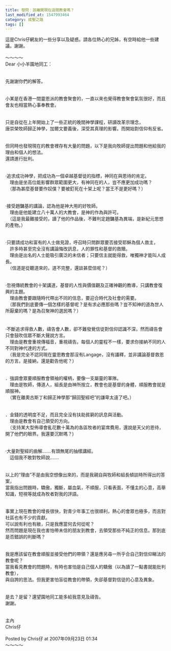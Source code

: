 ```yaml
---
title: 發問：該離開現在這間教會嗎？
last_modified_at: 1547993464
category: 成聖之路
tags: []
---
```


<p>這是Chris仔網友的一些分享以及疑惑。請各位熱心的兄姊，有空時給他一些建議。謝謝。<br/><br/><!--more-->～～～～<br/>Dear 小小羊園地同工：<br/><br/><br/>先謝謝你們的解答。<br/><br/><br/>小某是在香港一間靈恩派的教會聚會的，一直以來也覺得教會聚會氣氛很好，而且會友也相當熱心事奉教會。<br/><br/><br/>只是自從在上年開始上了一些正統的晚間神學課程，研讀改革宗理念，<br/>唐崇榮牧師歸正神學，加爾文要義後，深受其真理的影響。而開始對信仰有反省。<br/><br/><br/>但同時也發現現在的教會裡存有大量的問題，以下是我向牧師提出問題和他給我的理由和個人的想法。<br/>還請進行批判。<br/><br/><br/>‧追求成功神學，把成功為一個卓越基督徒的指標，神同在與恩待的肯定。<br/>　理由是坐高位能影響群眾範圍更大，有神同在的人，豈不應更加成功嗎？<br/>　（那為甚麼基督要作奴僕？要被釘死在十架上呢？當王不是更好嗎？）<br/><br/><br/>‧接受趙鏞基的講論，認為他是神大用的好牧師。<br/>　理由是他能建立八十萬人的大教會，是神的作為與許可。<br/>　（這是我最難接受的，讀了他的作品後，不難判定趙鏞基為異端，是新紀元思想的產物。）<br/><br/><br/>‧只要請成功和富有的人士做見證，呼召時只問群眾要否接受耶穌為個人救主，<br/>　許多時甚至完全沒有講論悔改訊息，人的罪性和基督的救贖。<br/>　理由是出名的人士能吸引廣泛的未信者；只要信主就能得救，唯獨神才能叫人成長。<br/>　（信道是從聽道來的，道不完整，還談甚麼信呢？）<br/><br/><br/>‧忽視傳統教會的十架講道，基督的人性與價值觀及正確神觀的教導，只講教會復興的主題。<br/>　理由教會要跟隨時代帶出不同的信息，要迎合時代及社會的需要。<br/>　（那我們到底要傳一個怎樣的基督呢？是有求必應那些嗎？豈不知神的道為世人所厭棄的嗎？是為召聚神的選民嗎？）<br/>　<br/><br/>‧不斷追求得救人數，禱告會人數，卻不難發覺信徒對信仰認識不深，然而禱告會只會鼓吹信眾不斷大聲說方言。<br/>　理由是教會重視傳福音，重視禱告。每個人的靈程不一樣，要求你接納不同的人不同對神代達的方式。<br/>　（我是完全不認同現在靈恩教會那沒有Langage，沒有譒釋，並非講論基督救恩的方言。是接納，還是勸告他呢？）<br/><br/><br/>．強調會眾要順服教會領袖的權柄，要像一支屬靈的軍隊。<br/>　理由是牧師，傳道人，組長是由神所按立，教會也是基督的身體，順服教會就是順服神。<br/>　（實在離奧古斯丁和歸正神學那“歸回聖經吧”的謙卑太遠了吧。）<br/><br/><br/>．金錢的透明度不足，而且完全沒有扶助貧窮的訊息與活動。<br/>　理由是教會有自己領受的方向。<br/>　（支持某大型佈導會亂花數十萬為的各區牧者的宴席費用，還說是天父的恩待，開了他們的眼界。我還要沉默嗎？)<br/><br/><br/>‧大量對聖經的曲解.......有頭無尾的抽樣講經。<br/>　這個我不敢對牧師說.......<br/><br/><br/>以上的“理由”不是由我空想像出來的，而是我親自與牧師和組長傾談時所得出的答案，<br/>當我指出問題時，驕傲，獨斷，屬血氣，不順服，只看表面，不懂主的心意，高舉知識，短視等就成為牧者對我的評語。<br/><br/><br/>事實上現在教會的增長很快，對青少年事工也很順利，熱心的會眾也極多，而且對社區也有不少的貢獻。<br/>可以說有利也有敝，只是我應當何去何從呢？<br/>然而問題是現在我也害怕帶未信的朋友到教會，去領受那些不純正的信息。那到底是否錯誤的判斷嗎？<br/><br/><br/>我是應該留在教會順服並接受他們的帶領？還是應另尋一所乎合自己對信仰睇法的教會呢？<br/>當我看見教會的問題時，有時也害怕是自己個人的驕傲（以為讀了一點書就能批判教會），<br/>與自誇的思法。但我更害怕盲從教會的帶領，失卻基督對信徒的心意及異象。<br/><br/><br/>是去？是留？還望園地同工能多給我意見及禱告。<br/>謝謝。<br/><br/><br/>主內<br/>Chris仔<br/><br/>Posted by Chris仔 at 2007年09月23日 01:34 <br/>～～～～<br/><br/>
</p>
